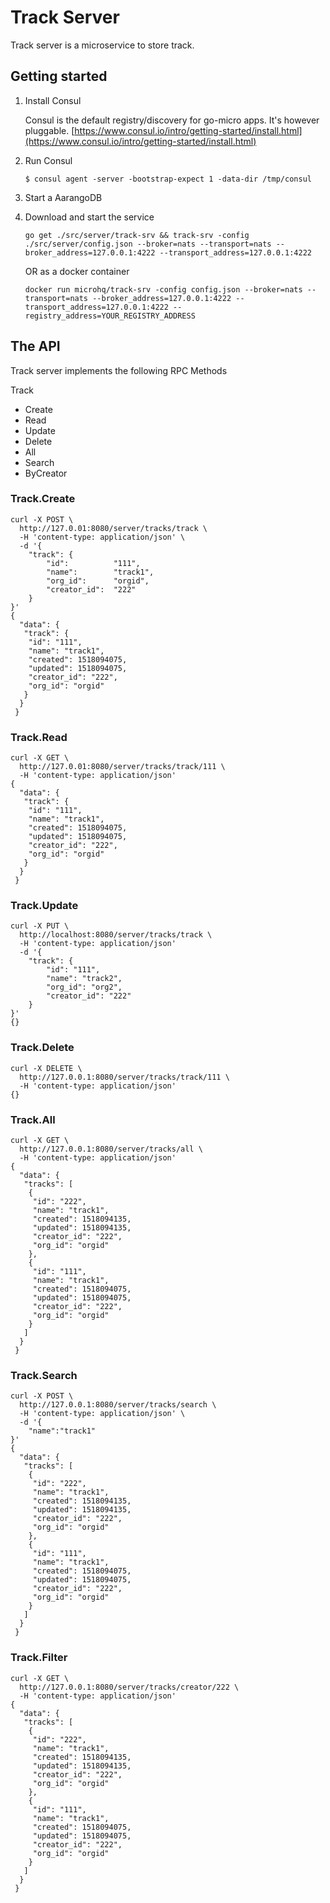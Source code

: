 # Track Server

Track server is a microservice to store track.

## Getting started

1. Install Consul

	Consul is the default registry/discovery for go-micro apps. It's however pluggable.
	[https://www.consul.io/intro/getting-started/install.html](https://www.consul.io/intro/getting-started/install.html)

2. Run Consul
	```
	$ consul agent -server -bootstrap-expect 1 -data-dir /tmp/consul
	```

3. Start a AarangoDB

4. Download and start the service

	```shell
	go get ./src/server/track-srv && track-srv -config ./src/server/config.json --broker=nats --transport=nats --broker_address=127.0.0.1:4222 --transport_address=127.0.0.1:4222
	```

	OR as a docker container

	```shell
	docker run microhq/track-srv -config config.json --broker=nats --transport=nats --broker_address=127.0.0.1:4222 --transport_address=127.0.0.1:4222 --registry_address=YOUR_REGISTRY_ADDRESS
	```
## The API
Track server implements the following RPC Methods

Track
- Create
- Read
- Update
- Delete
- All
- Search
- ByCreator

### Track.Create

```shell
curl -X POST \
  http://127.0.01:8080/server/tracks/track \
  -H 'content-type: application/json' \
  -d '{
    "track": {
		"id":          "111",
		"name":        "track1",
		"org_id":      "orgid",
		"creator_id":  "222"
	}
}'
{
  "data": {
   "track": {
    "id": "111",
    "name": "track1",
    "created": 1518094075,
    "updated": 1518094075,
    "creator_id": "222",
    "org_id": "orgid"
   }
  }
 }
```

### Track.Read

```shell
curl -X GET \
  http://127.0.01:8080/server/tracks/track/111 \
  -H 'content-type: application/json'
{
  "data": {
   "track": {
    "id": "111",
    "name": "track1",
    "created": 1518094075,
    "updated": 1518094075,
    "creator_id": "222",
    "org_id": "orgid"
   }
  }
 }
```

### Track.Update

```shell
curl -X PUT \
  http://localhost:8080/server/tracks/track \
  -H 'content-type: application/json' 
  -d '{
    "track": {
        "id": "111",
		"name": "track2",
		"org_id": "org2",
		"creator_id": "222"
    }
}'
{}
```

### Track.Delete
```shell
curl -X DELETE \
  http://127.0.0.1:8080/server/tracks/track/111 \
  -H 'content-type: application/json'
{}
```

### Track.All

```shell
curl -X GET \
  http://127.0.0.1:8080/server/tracks/all \
  -H 'content-type: application/json'
{
  "data": {
   "tracks": [
    {
     "id": "222",
     "name": "track1",
     "created": 1518094135,
     "updated": 1518094135,
     "creator_id": "222",
     "org_id": "orgid"
    },
    {
     "id": "111",
     "name": "track1",
     "created": 1518094075,
     "updated": 1518094075,
     "creator_id": "222",
     "org_id": "orgid"
    }
   ]
  }
 }
```

### Track.Search


```shell
curl -X POST \
  http://127.0.0.1:8080/server/tracks/search \
  -H 'content-type: application/json' \
  -d '{
	"name":"track1"
}'
{
  "data": {
   "tracks": [
    {
     "id": "222",
     "name": "track1",
     "created": 1518094135,
     "updated": 1518094135,
     "creator_id": "222",
     "org_id": "orgid"
    },
    {
     "id": "111",
     "name": "track1",
     "created": 1518094075,
     "updated": 1518094075,
     "creator_id": "222",
     "org_id": "orgid"
    }
   ]
  }
 }
```

### Track.Filter

```shell
curl -X GET \
  http://127.0.0.1:8080/server/tracks/creator/222 \
  -H 'content-type: application/json'
{
  "data": {
   "tracks": [
    {
     "id": "222",
     "name": "track1",
     "created": 1518094135,
     "updated": 1518094135,
     "creator_id": "222",
     "org_id": "orgid"
    },
    {
     "id": "111",
     "name": "track1",
     "created": 1518094075,
     "updated": 1518094075,
     "creator_id": "222",
     "org_id": "orgid"
    }
   ]
  }
 }
```